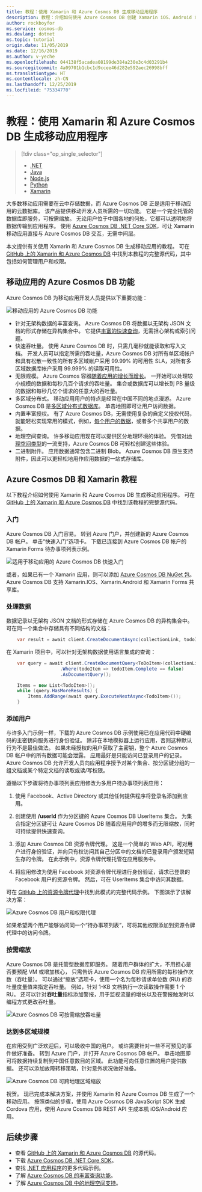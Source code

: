 ```yaml
---
title: 教程：使用 Xamarin 和 Azure Cosmos DB 生成移动应用程序
description: 教程：介绍如何使用 Azure Cosmos DB 创建 Xamarin iOS、Android 或 Forms 应用程序的教程。 Azure Cosmos DB 是适用于移动应用且速度极快、规模达多个区域的云数据库。
author: rockboyfor
ms.service: cosmos-db
ms.devlang: dotnet
ms.topic: tutorial
origin.date: 11/05/2019
ms.date: 12/16/2019
ms.author: v-yeche
ms.openlocfilehash: 044138f5acadea08199de384a230e3c4d03291b4
ms.sourcegitcommit: 4a09701b1cbc1d9ccee46d282e592aec26998bff
ms.translationtype: HT
ms.contentlocale: zh-CN
ms.lasthandoff: 12/25/2019
ms.locfileid: "75334770"
---
```

# <a name="tutorial-build-mobile-applications-with-xamarin-and-azure-cosmos-db"></a>教程：使用 Xamarin 和 Azure Cosmos DB 生成移动应用程序

> [!div class="op_single_selector"]
> * [.NET](sql-api-dotnet-application.md)
> * [Java](sql-api-java-application.md)
> * [Node.js](sql-api-nodejs-application.md)
> * [Python](sql-api-python-application.md)
> * [Xamarin](mobile-apps-with-xamarin.md)
> 

大多数移动应用需要在云中存储数据，而 Azure Cosmos DB 正是适用于移动应用的云数据库。 该产品提供移动开发人员所需的一切功能。 它是一个完全托管的数据库即服务，可按需缩放。 无论用户位于中国各地的何处，它都可以透明地将数据传输到应用程序。 使用 [Azure Cosmos DB .NET Core SDK](sql-api-sdk-dotnet-core.md)，可让 Xamarin 移动应用直接与 Azure Cosmos DB 交互，无需中间层。

本文提供有关使用 Xamarin 和 Azure Cosmos DB 生成移动应用的教程。 可在 [GitHub 上的 Xamarin 和 Azure Cosmos DB](https://github.com/Azure/azure-documentdb-dotnet/tree/master/samples/xamarin) 中找到本教程的完整源代码，其中包括如何管理用户和权限。

## <a name="azure-cosmos-db-capabilities-for-mobile-apps"></a>移动应用的 Azure Cosmos DB 功能
Azure Cosmos DB 为移动应用开发人员提供以下重要功能：

![移动应用的 Azure Cosmos DB 功能](media/mobile-apps-with-xamarin/documentdb-for-mobile.png)

* 针对无架构数据的丰富查询。 Azure Cosmos DB 将数据以无架构 JSON 文档的形式存储在异构集合中。 它提供[丰富的快速查询](how-to-sql-query.md)，无需担心架构或索引问题。
* 快速吞吐量。 使用 Azure Cosmos DB 时，只需几毫秒就能读取和写入文档。 开发人员可以指定所需的吞吐量，Azure Cosmos DB 对所有单区域帐户和具有松散一致性的所有多区域帐户采用 99.99% 的可用性 SLA，对所有多区域数据库帐户采用 99.999% 的读取可用性。
* 无限规模。 Azure Cosmos 容器[随着应用的增长而增长](partition-data.md)。 一开始可以处理较小规模的数据和每秒几百个请求的吞吐量。 集合或数据库可以增长到 PB 量级的数据和每秒几亿个请求的任意大的吞吐量。
* 多区域分布式。 移动应用用户的特点是经常在中国不同的地点漫游。 Azure Cosmos DB 是[多区域分布式数据库](distribute-data-globally.md)。 单击地图即可让用户访问数据。
* 内置丰富授权。 有了 Azure Cosmos DB，无需使用复杂的自定义授权代码，就能轻松实现常用的模式，例如，[每个用户的数据](https://aka.ms/documentdb-xamarin-todouser)，或者多个共享用户的数据。
* 地理空间查询。 许多移动应用现在可以提供区分地理环境的体验。 凭借对[地理空间类型](geospatial.md)的一流支持，Azure Cosmos DB 可轻松创建这些体验。
* 二进制附件。 应用数据通常包含二进制 Blob。 Azure Cosmos DB 原生支持附件，因此可以更轻松地用作应用数据的一站式存储库。

## <a name="azure-cosmos-db-and-xamarin-tutorial"></a>Azure Cosmos DB 和 Xamarin 教程
以下教程介绍如何使用 Xamarin 和 Azure Cosmos DB 生成移动应用程序。 可在 [GitHub 上的 Xamarin 和 Azure Cosmos DB](https://github.com/Azure/azure-documentdb-dotnet/tree/master/samples/xamarin) 中找到该教程的完整源代码。

### <a name="get-started"></a>入门
Azure Cosmos DB 入门容易。 转到 Azure 门户，并创建新的 Azure Cosmos DB 帐户。 单击“快速入门”选项卡。  下载已连接到 Azure Cosmos DB 帐户的 Xamarin Forms 待办事项列表示例。 

![适用于移动应用的 Azure Cosmos DB 快速入门](media/mobile-apps-with-xamarin/cosmos-db-quickstart.png)

或者，如果已有一个 Xamarin 应用，则可以添加 [Azure Cosmos DB NuGet 包](sql-api-sdk-dotnet-core.md)。 Azure Cosmos DB 支持 Xamarin.IOS、Xamarin.Android 和 Xamarin Forms 共享库。

### <a name="work-with-data"></a>处理数据
数据记录以无架构 JSON 文档的形式存储在 Azure Cosmos DB 的异构集合中。 可在同一个集合中存储具有不同结构的文档：

```cs
    var result = await client.CreateDocumentAsync(collectionLink, todoItem);
```

在 Xamarin 项目中，可以针对无架构数据使用语言集成的查询：

```cs
    var query = await client.CreateDocumentQuery<ToDoItem>(collectionLink)
                    .Where(todoItem => todoItem.Complete == false)
                    .AsDocumentQuery();

    Items = new List<TodoItem>();
    while (query.HasMoreResults) {
        Items.AddRange(await query.ExecuteNextAsync<TodoItem>());
    }
```
### <a name="add-users"></a>添加用户
与许多入门示例一样，下载的 Azure Cosmos DB 示例使用已在应用代码中硬编码的主密钥向服务进行身份验证。 除非在本地模拟器上运行应用，否则这种默认行为不是最佳做法。 如果未经授权的用户获取了主密钥，整个 Azure Cosmos DB 帐户中的所有数据可能会泄露。 应用最好是只能访问已登录用户的记录。 Azure Cosmos DB 允许开发人员向应用程序授予对某个集合、按分区键分组的一组文档或某个特定文档的读取或读/写权限。 

遵循以下步骤将待办事项列表应用修改为多用户待办事项列表应用： 

1. 使用 Facebook、Active Directory 或其他任何提供程序将登录名添加到应用。

2. 创建使用 **/userId** 作为分区键的 Azure Cosmos DB UserItems 集合。 为集合指定分区键可让 Azure Cosmos DB 随着应用用户的增多而无限缩放，同时可持续提供快速查询。

3. 添加 Azure Cosmos DB 资源令牌代理。 这是一个简单的 Web API，可对用户进行身份验证，并向只有权访问其自己分区中的文档的已登录用户颁发短期生存的令牌。 在此示例中，资源令牌代理托管在应用服务中。

4. 将应用修改为使用 Facebook 对资源令牌代理进行身份验证，请求已登录的 Facebook 用户的资源令牌。 然后，可在 UserItems 集合中访问其数据。  

可在 [GitHub 上的资源令牌代理](https://aka.ms/documentdb-xamarin-todouser)中找到此模式的完整代码示例。 下图演示了该解决方案：

![Azure Cosmos DB 用户和权限代理](media/mobile-apps-with-xamarin/documentdb-resource-token-broker.png)

如果希望两个用户能够访问同一个“待办事项列表”，可将其他权限添加到资源令牌代理中的访问令牌。

### <a name="scale-on-demand"></a>按需缩放
Azure Cosmos DB 是托管型数据库即服务。 随着用户群体的扩大，不用担心是否要预配 VM 或增加核心， 只需告诉 Azure Cosmos DB 应用所需的每秒操作次数（吞吐量）。 可以通过“缩放”选项卡，使用一个名为每秒请求单位数 (RU) 的吞吐量度量值来指定吞吐量。  例如，针对 1-KB 文档执行一次读取操作需要 1 个 RU。 还可以针对**吞吐量**指标添加警报，用于监视流量的增长以及在警报触发时以编程方式更改吞吐量。

![Azure Cosmos DB 可按需缩放吞吐量](media/mobile-apps-with-xamarin/cosmos-db-xamarin-scale.png)

### <a name="go-multiple-region-scale"></a>达到多区域规模
在应用受到广泛欢迎后，可以吸收中国的用户。 或许需要针对一些不可预见的事件做好准备。 转到 Azure 门户，并打开 Azure Cosmos DB 帐户。 单击地图即可将数据持续复制到中国任意数目的区域。 此功能可向任意位置的用户提供数据。 还可以添加故障转移策略，针对意外状况做好准备。

<!-- Notice: 全球 to 多个区域 -->
<!-- Notice: 全球各地 to 中国各地 -->
<!-- Notice: 全球 to 中国 -->

![Azure Cosmos DB 可跨地理区域缩放](media/mobile-apps-with-xamarin/cosmos-db-xamarin-replicate.png)

祝贺。 现已完成本解决方案，并使用 Xamarin 和 Azure Cosmos DB 生成了一个移动应用。 按照类似的步骤，使用 Azure Cosmos DB JavaScript SDK 生成 Cordova 应用，使用 Azure Cosmos DB REST API 生成本机 iOS/Android 应用。

## <a name="next-steps"></a>后续步骤
* 查看 [GitHub 上的 Xamarin 和 Azure Cosmos DB](https://github.com/Azure/azure-documentdb-dotnet/tree/master/samples/xamarin) 的源代码。
* 下载 [Azure Cosmos DB .NET Core SDK](sql-api-sdk-dotnet-core.md)。
* 查找 [.NET 应用程序](sql-api-dotnet-samples.md)的更多代码示例。
* 了解 [Azure Cosmos DB 的丰富查询功能](how-to-sql-query.md)。
* 了解 [Azure Cosmos DB 中的地理空间支持](geospatial.md)。

<!--Update_Description: update meta properties, wording update -->